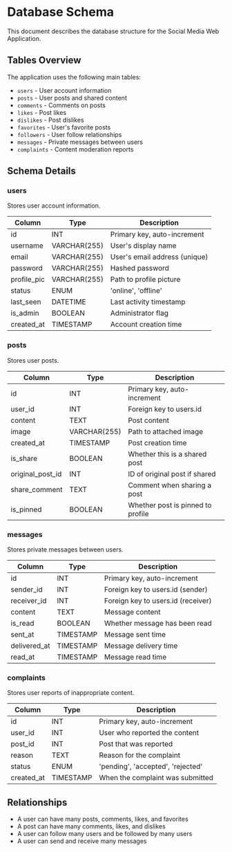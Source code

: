 # Database Schema

This document describes the database structure for the Social Media Web Application.

## Tables Overview

The application uses the following main tables:

- `users` - User account information
- `posts` - User posts and shared content
- `comments` - Comments on posts
- `likes` - Post likes
- `dislikes` - Post dislikes
- `favorites` - User's favorite posts
- `followers` - User follow relationships
- `messages` - Private messages between users
- `complaints` - Content moderation reports

## Schema Details

### users

Stores user account information.

| Column       | Type         | Description                      |
|--------------|--------------|----------------------------------|
| id           | INT          | Primary key, auto-increment      |
| username     | VARCHAR(255) | User's display name              |
| email        | VARCHAR(255) | User's email address (unique)    |
| password     | VARCHAR(255) | Hashed password                  |
| profile_pic  | VARCHAR(255) | Path to profile picture          |
| status       | ENUM         | 'online', 'offline'              |
| last_seen    | DATETIME     | Last activity timestamp          |
| is_admin     | BOOLEAN      | Administrator flag               |
| created_at   | TIMESTAMP    | Account creation time            |

### posts

Stores user posts.

| Column           | Type         | Description                      |
|------------------|--------------|----------------------------------|
| id               | INT          | Primary key, auto-increment      |
| user_id          | INT          | Foreign key to users.id          |
| content          | TEXT         | Post content                     |
| image            | VARCHAR(255) | Path to attached image           |
| created_at       | TIMESTAMP    | Post creation time               |
| is_share         | BOOLEAN      | Whether this is a shared post    |
| original_post_id | INT          | ID of original post if shared    |
| share_comment    | TEXT         | Comment when sharing a post      |
| is_pinned        | BOOLEAN      | Whether post is pinned to profile|

### messages

Stores private messages between users.

| Column      | Type       | Description                           |
|-------------|------------|---------------------------------------|
| id          | INT        | Primary key, auto-increment           |
| sender_id   | INT        | Foreign key to users.id (sender)      |
| receiver_id | INT        | Foreign key to users.id (receiver)    |
| content     | TEXT       | Message content                       |
| is_read     | BOOLEAN    | Whether message has been read         |
| sent_at     | TIMESTAMP  | Message sent time                     |
| delivered_at| TIMESTAMP  | Message delivery time                 |
| read_at     | TIMESTAMP  | Message read time                     |

### complaints

Stores user reports of inappropriate content.

| Column      | Type       | Description                           |
|-------------|------------|---------------------------------------|
| id          | INT        | Primary key, auto-increment           |
| user_id     | INT        | User who reported the content         |
| post_id     | INT        | Post that was reported                |
| reason      | TEXT       | Reason for the complaint              |
| status      | ENUM       | 'pending', 'accepted', 'rejected'     |
| created_at  | TIMESTAMP  | When the complaint was submitted      |

## Relationships

- A user can have many posts, comments, likes, and favorites
- A post can have many comments, likes, and dislikes
- A user can follow many users and be followed by many users
- A user can send and receive many messages